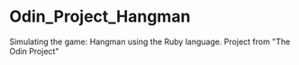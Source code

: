 # Odin_Project_Hangman
Simulating the game: Hangman using the Ruby language. Project from "The Odin Project"
